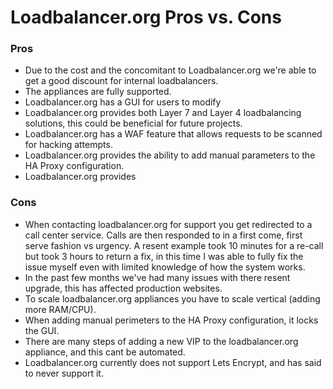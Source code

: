 # Loadbalancer.org Pros vs. Cons


### Pros

- Due to the cost and the concomitant to Loadbalancer.org we're able to get a good discount for internal loadbalancers.
- The appliances are fully supported.
- Loadbalancer.org has a GUI for users to modify 
- Loadbalancer.org provides both Layer 7 and Layer 4 loadbalancing solutions, this could be beneficial for future projects.
- Loadbalancer.org has a WAF feature that allows requests to be scanned for hacking attempts.
- Loadbalancer.org provides the ability to add manual parameters to the HA Proxy configuration.
- Loadbalancer.org provides 

### Cons

- When contacting loadbalancer.org for support you get redirected to a call center service. Calls are then responded to in a first come, first serve fashion vs urgency. A resent example took 10 minutes for a re-call but took 3 hours to return a fix, in this time I was able to fully fix the issue myself even with limited knowledge of how the system works.
- In the past few months we've had many issues with there resent upgrade, this has affected production websites.
- To scale loadbalancer.org appliances you have to scale vertical (adding more  RAM/CPU).
- When adding manual perimeters to the HA Proxy configuration, it locks the GUI. 
- There are many steps of adding a new VIP to the loadbalancer.org appliance, and this cant be automated.
- Loadbalancer.org currently does not support Lets Encrypt, and has said to never support it.
